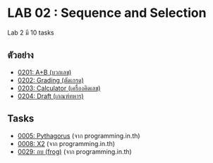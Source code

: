 # LAB 02 : Sequence and Selection

Lab 2 มี 10 tasks

## ตัวอย่าง
+ [0201: A+B (บวกเลข)](tasks/0201.md)
+ [0202: Grading (ตัดเกรด)](tasks/0202.md)
+ [0203: Calculator (เครื่องคิดเลข)](tasks/0203.md)
+ [0204: Draft (เกณฑ์ทหาร)](tasks/0204.md)

## Tasks
+ [0005: Pythagorus](programming_in_th/0005.md) (จาก programming.in.th)
+ [0008: X2](programming_in_th/0008.md) (จาก programming.in.th)
+ [0029: กบ (frog)](programming_in_th/0029.md) (จาก programming.in.th)